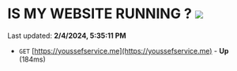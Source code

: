 # IS MY WEBSITE RUNNING ? [![](https://img.shields.io/static/v1?label=Sponsor&message=%E2%9D%A4&logo=GitHub&color=%23fe8e86)](https://github.com/sponsors/<username>)

Last updated: **2/4/2024, 5:35:11 PM**

- `GET` [https://youssefservice.me](https://youssefservice.me) - **Up** (184ms)
